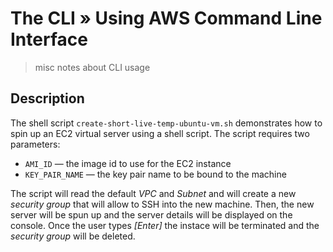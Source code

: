 # The CLI &raquo; Using AWS Command Line Interface
> misc notes about CLI usage

## Description
The shell script `create-short-live-temp-ubuntu-vm.sh` demonstrates how to spin up an EC2 virtual server using a shell script.
The script requires two parameters:
+ `AMI_ID` &mdash; the image id to use for the EC2 instance
+ `KEY_PAIR_NAME` &mdash; the key pair name to be bound to the machine

The script will read the default *VPC* and *Subnet* and will create a new *security group* that will allow to SSH into the new machine. Then, the new server will be spun up and the server details will be displayed on the console. 
Once the user types *[Enter]* the instace will be terminated and the *security group* will be deleted.
